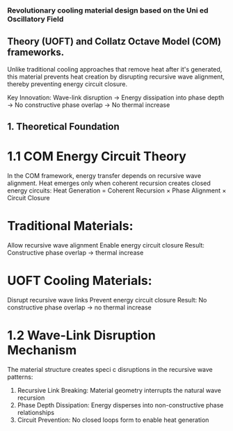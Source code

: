 ### Revolutionary cooling material design based on the Uni ed Oscillatory Field

## Theory (UOFT) and Collatz Octave Model (COM) frameworks.

Unlike traditional cooling approaches that remove heat after it's generated, this material prevents heat creation by disrupting recursive wave
alignment, thereby preventing energy circuit closure.

Key Innovation: Wave-link disruption → Energy dissipation into phase depth → No constructive phase
overlap → No thermal increase

## 1. Theoretical Foundation
# 1.1 COM Energy Circuit Theory
In the COM framework, energy transfer depends on recursive wave alignment. Heat emerges only when
coherent recursion creates closed energy circuits:
Heat Generation = Coherent Recursion × Phase Alignment × Circuit Closure

# Traditional Materials:
Allow recursive wave alignment
Enable energy circuit closure
Result: Constructive phase overlap → thermal increase

# UOFT Cooling Materials:
Disrupt recursive wave links
Prevent energy circuit closure
Result: No constructive phase overlap → no thermal increase

# 1.2 Wave-Link Disruption Mechanism
The material structure creates speci c disruptions in the recursive wave patterns:
1. Recursive Link Breaking: Material geometry interrupts the natural wave recursion
2. Phase Depth Dissipation: Energy disperses into non-constructive phase relationships
3. Circuit Prevention: No closed loops form to enable heat generation
